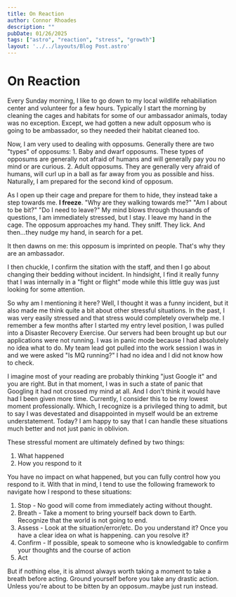 ```yaml
---
title: On Reaction
author: Connor Rhoades
description: ""
pubDate: 01/26/2025
tags: ["astro", "reaction", "stress", "growth"]
layout: '../../layouts/Blog Post.astro'
---
```


# On Reaction
Every Sunday morning, I like to go down to my local wildlife rehabiliation center and volunteer for a few hours. Typically I start the morning by cleaning the cages and habitats for some of our ambassador animals, today was no exception. Except, we had gotten a new adult opposum who is going to be ambassador, so they needed their habitat cleaned too. 

Now, I am very used to dealing with opposums. Generally there are two "types" of opposums: 1. Baby and dwarf opposums. These types of opposums are generally not afraid of humans and will generally pay you no mind or are curious. 2. Adult opposums. They are generally very afraid of humans, will curl up in a ball as far away from you as possible and hiss. Naturally, I am prepared for the second kind of opposum. 

As I open up their cage and prepare for them to hide, they instead take a step towards me. **I freeze**. "Why are they walking towards me?" "Am I about to be bit?" "Do I need to leave?" My mind blows through thousands of questions, I am immediately stressed, but I stay. I leave my hand in the cage. The opposum approaches my hand. They sniff. They lick. And then...they nudge my hand, in search for a pet. 

It then dawns on me: this opposum is imprinted on people. That's why they are an ambassador. 

I then chuckle, I confirm the sitation with the staff, and then I go about changing their bedding without incident. In hindsight, I find it really funny that I was internally in a "fight or flight" mode while this little guy was just looking for some attention. 

So why am I mentioning it here? Well, I thought it was a funny incident, but it also made me think quite a bit about other stressful situations. In the past, I was very easily stressed and that stress would completely overwhelp me. I remember a few months after I started my entry level position, I was pulled into a Disaster Recovery Exercise. Our servers had been brought up but our applications were not running. I was in panic mode because I had absolutely no idea what to do. My team lead got pulled into the work session I was in and we were asked "Is MQ running?" I had no idea and I did not know how to check. 

I imagine most of your reading are probably thinking "just Google it" and you are right. But in that moment, I was in such a state of panic that Googling it had not crossed my mind at all. And I don't think it would have had I been given more time. Currently, I consider this to be my lowest moment professionally. Which, I recognize is a privileged thing to admit, but to say I was devestated and disappointed in myself would be an extreme understatement. Today? I am happy to say that I can handle these situations much better and not just panic in oblivion. 

These stressful moment are ultimately defined by two things:
1. What happened
2. How you respond to it

You have no impact on what happened, but you can fully control how you respond to it. With that in mind, I tend to use the following framework to navigate how I respond to these situations:
1. Stop - No good will come from immediately acting without thought. 
2. Breath - Take a moment to bring yourself back down to Earth. Recognize that the world is not going to end. 
3. Assess - Look at the situation/error/etc. Do you understand it? Once you have a clear idea on what is happening. can you resolve it?
4. Confirm - If possible, speak to someone who is knowledgable to confirm your thoughts and the course of action
5. Act

But if nothing else, it is almost always worth taking a moment to take a breath before acting. Ground yourself before you take any drastic action. Unless you're about to be bitten by an opposum..maybe just run instead. 